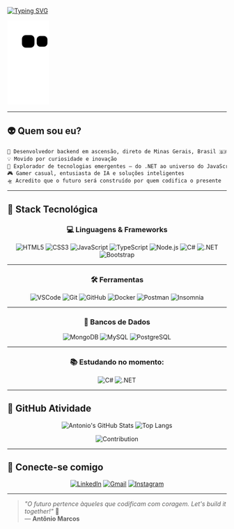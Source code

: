 <!-- Banner Animado com Typing SVG -->
[![Typing SVG](https://readme-typing-svg.herokuapp.com/?color=00FFCC&size=35&center=true&vCenter=true&width=1000&lines=OLÁ,+EU+SOU+Antônio+Marcos;Backend+Developer+em+evolução;Apaixonado+por+Tecnologia+e+Inovação;Seja+bem-vindo+ao+meu+universo+🚀)](https://git.io/typing-svg)

<!-- Snake Animation no GitHub -->
![snake gif](https://github.com/antoniomrrds/antoniomrrds/blob/output/github-contribution-grid-snake.svg)

---

## 👽 Quem sou eu?

```txt
🧠 Desenvolvedor backend em ascensão, direto de Minas Gerais, Brasil 🇧🇷  
💡 Movido por curiosidade e inovação  
🌌 Explorador de tecnologias emergentes — do .NET ao universo do JavaScript  
🎮 Gamer casual, entusiasta de IA e soluções inteligentes  
🛸 Acredito que o futuro será construído por quem codifica o presente  
```

---



## 🚀 Stack Tecnológica

<div align="center">

### 💻 Linguagens & Frameworks

![HTML5](https://img.shields.io/badge/HTML5-%23E34F26?style=for-the-badge&logo=html5&logoColor=white)
![CSS3](https://img.shields.io/badge/CSS3-%231572B6?style=for-the-badge&logo=css3&logoColor=white)
![JavaScript](https://img.shields.io/badge/JavaScript-%23F7DF1E?style=for-the-badge&logo=javascript&logoColor=black)
![TypeScript](https://img.shields.io/badge/TypeScript-%23007ACC?style=for-the-badge&logo=typescript&logoColor=white)
![Node.js](https://img.shields.io/badge/Node.js-%2343853D?style=for-the-badge&logo=node.js&logoColor=white)
![C#](https://img.shields.io/badge/C%23-%23239120?style=for-the-badge&logo=c-sharp&logoColor=white)
![.NET](https://img.shields.io/badge/.NET-%235C2D91?style=for-the-badge&logo=.net&logoColor=white)
![Bootstrap](https://img.shields.io/badge/Bootstrap-%23563D7C?style=for-the-badge&logo=bootstrap&logoColor=white)

---

### 🛠️ Ferramentas

![VSCode](https://img.shields.io/badge/VS_Code-%230078D4?style=for-the-badge&logo=visual-studio-code&logoColor=white)
![Git](https://img.shields.io/badge/Git-%23F05032?style=for-the-badge&logo=git&logoColor=white)
![GitHub](https://img.shields.io/badge/GitHub-%23181717?style=for-the-badge&logo=github&logoColor=white)
![Docker](https://img.shields.io/badge/Docker-%232CA5E0?style=for-the-badge&logo=docker&logoColor=white)
![Postman](https://img.shields.io/badge/Postman-%23FF6C37?style=for-the-badge&logo=postman&logoColor=white)
![Insomnia](https://img.shields.io/badge/Insomnia-%235849be?style=for-the-badge&logo=insomnia&logoColor=white)

---

### 🧩 Bancos de Dados

![MongoDB](https://img.shields.io/badge/MongoDB-%234EA94B?style=for-the-badge&logo=mongodb&logoColor=white)
![MySQL](https://img.shields.io/badge/MySQL-%2300000F?style=for-the-badge&logo=mysql&logoColor=white)
![PostgreSQL](https://img.shields.io/badge/PostgreSQL-%23316192?style=for-the-badge&logo=postgresql&logoColor=white)

---

### 📚 Estudando no momento:

![C#](https://img.shields.io/badge/C%23-%23239120?style=for-the-badge&logo=c-sharp&logoColor=white)
![.NET](https://img.shields.io/badge/.NET-%235C2D91?style=for-the-badge&logo=.net&logoColor=white)

</div>

---

## 🌌 GitHub Atividade

<div align="center">
  
![Antonio's GitHub Stats](https://github-readme-stats.vercel.app/api?username=antoniomrrds&show_icons=true&theme=tokyonight&hide_border=true)
![Top Langs](https://github-readme-stats.vercel.app/api/top-langs/?username=antoniomrrds&layout=compact&theme=tokyonight&hide_border=true)

![Contribution](https://activity-graph.herokuapp.com/graph?username=antoniomrrds&theme=react-dark&hide_border=true&area=true)

</div>

---

## 📱 Conecte-se comigo

<div align="center">

[![LinkedIn](https://img.shields.io/badge/LinkedIn-%230077B5?style=for-the-badge&logo=linkedin&logoColor=white)](https://www.linkedin.com/in/antônio-marcosrrds)
[![Gmail](https://img.shields.io/badge/Gmail-D14836?style=for-the-badge&logo=gmail&logoColor=white)](mailto:antoniomarcos.amrrds@gmail.com)
[![Instagram](https://img.shields.io/badge/Instagram-E4405F?style=for-the-badge&logo=instagram&logoColor=white)](https://www.instagram.com/antoniomarcosrrds)

</div>

---

> _"O futuro pertence àqueles que codificam com coragem. Let's build it together!"_ 🚀  
> — **Antônio Marcos**
